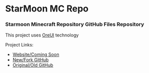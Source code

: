 # StarMoon MC Repo

### Starmoon Minecraft Repository GitHub Files Repository

This project uses [OreUI](https://github.com/Spectrollay/OreUI) technology

Project Links:

- [Website/Coming Soon](http://smmc.openm.tech/)
- [New/Fork GitHub](https://github.com/OpenM-Project/starmoon_mcrepo/)
- [Original/Old GitHub](https://github.com/spectrollay/minecraft_repository/)
